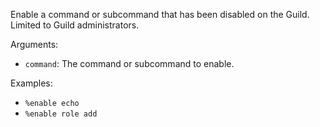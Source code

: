 Enable a command or subcommand that has been disabled on the Guild. Limited to Guild administrators.

Arguments:
* `command`: The command or subcommand to enable.

Examples:
* `%enable echo`
* `%enable role add`
